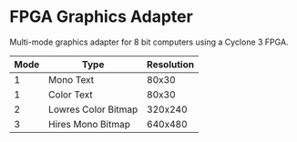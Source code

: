 # FPGA Graphics Adapter

Multi-mode graphics adapter for 8 bit computers using a Cyclone 3 FPGA.

| Mode | Type | Resolution |
| ------ | ------ | ------ |
| 1 | Mono Text | 80x30 |
| 1 | Color Text | 80x30 |
| 2 | Lowres Color Bitmap | 320x240 |
| 3 | Hires Mono Bitmap | 640x480 |